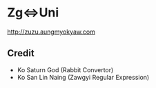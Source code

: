 # Zg<=>Uni
http://zuzu.aungmyokyaw.com
## Credit
- Ko Saturn God (Rabbit Convertor)
- Ko San Lin Naing (Zawgyi Regular Expression)